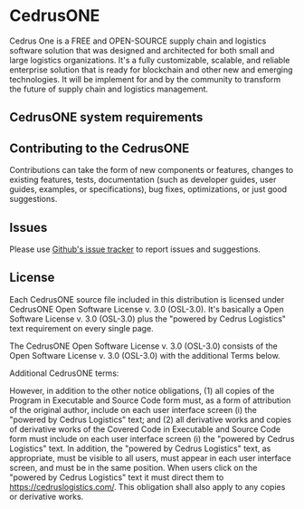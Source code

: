 # CedrusONE

Cedrus One is a FREE and OPEN-SOURCE supply chain and logistics software solution that was designed and architected for both small and large logistics organizations. It's a fully customizable, scalable, and reliable enterprise solution that is ready for blockchain and other new and emerging technologies. It will be implement for and by the community to transform the future of supply chain and logistics management.

## CedrusONE system requirements

## Contributing to the CedrusONE

Contributions can take the form of new components or features, changes to existing features, tests, documentation (such as developer guides, user guides, examples, or specifications), bug fixes, optimizations, or just good suggestions.

## Issues

Please use [Github's issue tracker](https://github.com/cedruslogistics/CedrusONE/issues/new) to report issues and suggestions.

## License

Each CedrusONE source file included in this distribution is licensed under CedrusONE Open Software License v. 3.0 (OSL-3.0). It's basically a Open Software License v. 3.0 (OSL-3.0) plus the "powered by Cedrus Logistics" text requirement on every single page. 

The CedrusONE Open Software License v. 3.0 (OSL-3.0) consists of the Open Software License v. 3.0 (OSL-3.0) with the additional Terms below.

Additional CedrusONE terms:

However, in addition to the other notice obligations, (1) all copies of the Program in Executable and Source Code form must, as a form of attribution of the original author, include on each user interface screen (i) the "powered by Cedrus Logistics" text; and (2) all derivative works and copies of derivative works of the Covered Code in Executable and Source Code form must include on each user interface screen (i) the "powered by Cedrus Logistics" text. In addition, the "powered by Cedrus Logistics" text, as appropriate, must be visible to all users, must appear in each user interface screen, and must be in the same position. When users click on the "powered by Cedrus Logistics" text it must direct them to https://cedruslogistics.com/. This obligation shall also apply to any copies or derivative works.
